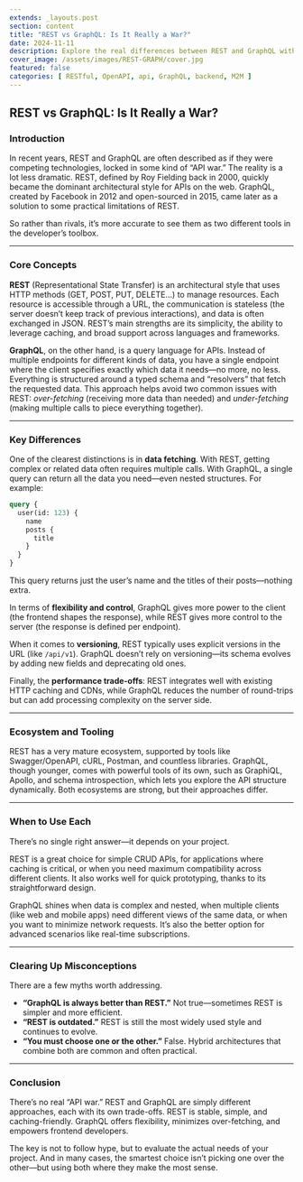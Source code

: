 ```yaml
---
extends: _layouts.post
section: content
title: "REST vs GraphQL: Is It Really a War?"
date: 2024-11-11
description: Explore the real differences between REST and GraphQL without the hype. Learn when to choose one over the other based on performance, flexibility, and use case.
cover_image: /assets/images/REST-GRAPH/cover.jpg
featured: false
categories: [ RESTful, OpenAPI, api, GraphQL, backend, M2M ]
---
```


## REST vs GraphQL: Is It Really a War?

### Introduction

In recent years, REST and GraphQL are often described as if they were competing technologies, locked in some kind of
“API war.” The reality is a lot less dramatic. REST, defined by Roy Fielding back in 2000, quickly became the dominant
architectural style for APIs on the web. GraphQL, created by Facebook in 2012 and open-sourced in 2015, came later as a
solution to some practical limitations of REST.

So rather than rivals, it’s more accurate to see them as two different tools in the developer’s toolbox.

---

### Core Concepts

**REST** (Representational State Transfer) is an architectural style that uses HTTP methods (GET, POST, PUT, DELETE…) to
manage resources. Each resource is accessible through a URL, the communication is stateless (the server doesn’t keep
track of previous interactions), and data is often exchanged in JSON. REST’s main strengths are its simplicity, the
ability to leverage caching, and broad support across languages and frameworks.

**GraphQL**, on the other hand, is a query language for APIs. Instead of multiple endpoints for different kinds of data,
you have a single endpoint where the client specifies exactly which data it needs—no more, no less. Everything is
structured around a typed schema and “resolvers” that fetch the requested data. This approach helps avoid two common
issues with REST: *over-fetching* (receiving more data than needed) and *under-fetching* (making multiple calls to piece
everything together).

---

### Key Differences

One of the clearest distinctions is in **data fetching**. With REST, getting complex or related data often requires
multiple calls. With GraphQL, a single query can return all the data you need—even nested structures. For example:

```graphql
query {
  user(id: 123) {
    name
    posts {
      title
    }
  }
}
````

This query returns just the user’s name and the titles of their posts—nothing extra.

In terms of **flexibility and control**, GraphQL gives more power to the client (the frontend shapes the response),
while REST gives more control to the server (the response is defined per endpoint).

When it comes to **versioning**, REST typically uses explicit versions in the URL (like `/api/v1`). GraphQL doesn’t rely
on versioning—its schema evolves by adding new fields and deprecating old ones.

Finally, the **performance trade-offs**: REST integrates well with existing HTTP caching and CDNs, while GraphQL reduces
the number of round-trips but can add processing complexity on the server side.

---

### Ecosystem and Tooling

REST has a very mature ecosystem, supported by tools like Swagger/OpenAPI, cURL, Postman, and countless libraries.
GraphQL, though younger, comes with powerful tools of its own, such as GraphiQL, Apollo, and schema introspection, which
lets you explore the API structure dynamically. Both ecosystems are strong, but their approaches differ.

---

### When to Use Each

There’s no single right answer—it depends on your project.

REST is a great choice for simple CRUD APIs, for applications where caching is critical, or when you need maximum
compatibility across different clients. It also works well for quick prototyping, thanks to its straightforward design.

GraphQL shines when data is complex and nested, when multiple clients (like web and mobile apps) need different views of
the same data, or when you want to minimize network requests. It’s also the better option for advanced scenarios like
real-time subscriptions.

---

### Clearing Up Misconceptions

There are a few myths worth addressing.

* **“GraphQL is always better than REST.”** Not true—sometimes REST is simpler and more efficient.
* **“REST is outdated.”** REST is still the most widely used style and continues to evolve.
* **“You must choose one or the other.”** False. Hybrid architectures that combine both are common and often practical.

---

### Conclusion

There’s no real “API war.” REST and GraphQL are simply different approaches, each with its own trade-offs. REST is
stable, simple, and caching-friendly. GraphQL offers flexibility, minimizes over-fetching, and empowers frontend
developers.

The key is not to follow hype, but to evaluate the actual needs of your project. And in many cases, the smartest choice
isn’t picking one over the other—but using both where they make the most sense.
